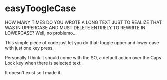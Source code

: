 # easyToogleCase
HOW MANY TIMES DO YOU WROTE A LONG TEXT JUST TO REALIZE THAT WAS IN UPPERCASE AND MUST DELETE ENTIRELY TO REWRITE IN LOWERCASE? Well, no problemo...

This simple piece of code just let you do that: toggle upper and lower case with just one key press.

Personally I think it should come with the SO, a default action over the Caps Lock key when there is selected text.

It doesn't exist so I made it.
